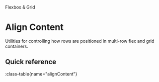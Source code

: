 <span text-primary fw-600>Flexbox & Grid</span>

# Align Content

Utilities for controlling how rows are positioned in multi-row flex and grid containers.

## Quick reference

:class-table{name="alignContent"}
